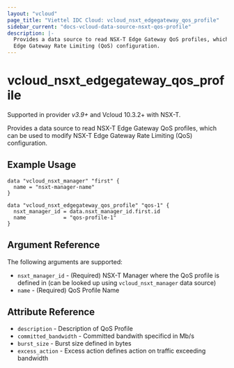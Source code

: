 ```yaml
---
layout: "vcloud"
page_title: "Viettel IDC Cloud: vcloud_nsxt_edgegateway_qos_profile"
sidebar_current: "docs-vcloud-data-source-nsxt-qos-profile"
description: |-
  Provides a data source to read NSX-T Edge Gateway QoS profiles, which can be used to modify NSX-T 
  Edge Gateway Rate Limiting (QoS) configuration.
---
```


# vcloud\_nsxt\_edgegateway\_qos\_profile

Supported in provider *v3.9+* and Vcloud 10.3.2+ with NSX-T.

Provides a data source to read NSX-T Edge Gateway QoS profiles, which can be used to modify NSX-T
Edge Gateway Rate Limiting (QoS) configuration.

## Example Usage

```hcl
data "vcloud_nsxt_manager" "first" {
  name = "nsxt-manager-name"
}

data "vcloud_nsxt_edgegateway_qos_profile" "qos-1" {
  nsxt_manager_id = data.nsxt_manager_id.first.id
  name            = "qos-profile-1"
}
```

## Argument Reference

The following arguments are supported:

* `nsxt_manager_id` - (Required) NSX-T Manager where the QoS profile is defined in (can be looked up
using `vcloud_nsxt_manager` data source)
* `name` - (Required) QoS Profile Name


## Attribute Reference

* `description` - Description of QoS Profile
* `committed_bandwidth` - Committed bandwith specificd in Mb/s
* `burst_size` - Burst size defined in bytes
* `excess_action` - Excess action defines action on traffic exceeding bandwidth
